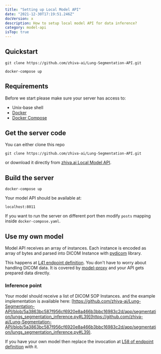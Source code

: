 ```yaml
---
title: "Setting up Local Model API"
date: "2021-12-30T17:19:51.246Z"
docVersion: x
description: How to setup local model API for data inference?
category: model-api
isTop: true
---
```


## Quickstart

```shell
git clone https://github.com/zhiva-ai/Lung-Segmentation-API.git

docker-compose up
```

## Requirements

Before we start please make sure your server has access to:

- Unix-base shell
- [Docker](https://docs.docker.com/get-docker/)
- [Docker Compose](https://docs.docker.com/compose/install/)

## Get the server code

You can either clone this repo
```shell
git clone https://github.com/zhiva-ai/Lung-Segmentation-API.git
```
or download it directly from
[zhiva.ai Local Model API](https://github.com/zhiva-ai/Lung-Segmentation-API/archive/refs/heads/main.zip).

## Build the server

```shell
docker-compose up
```

Your model API should be available at:
```shell
localhost:8011
```

If you want to run the server on different port then modify `posts` mapping inside `docker-compose.yaml`.

## Use my own model

Model API receives an array of instances. Each instance is encoded as array of bytes and parsed into DICOM Instance with [pydicom](https://pydicom.github.io/) library.

This happens at [L41 endpoint definition](https://github.com/zhiva-ai/Lung-Segmentation-API/blob/main/app/endpoints/pacs_endpoint.py#L41). You don't have to worry about handling DICOM data. It is covered by [model-proxy](/latest/setting-up-model-proxy) and your API gets prepared data directly.

### Inference point

Your model should receive a list of DICOM SOP Instances. and the example implementation is available here:
[https://github.com/zhiva-ai/Lung-Segmentation-API/blob/5a3863bc587f956cf6920e8a466b3bbc16983c2d/app/segmentation/lungs_segmentation_inference.py#L39](https://github.com/zhiva-ai/Lung-Segmentation-API/blob/5a3863bc587f956cf6920e8a466b3bbc16983c2d/app/segmentation/lungs_segmentation_inference.py#L39).

If you have your own model then replace the invocation at [L58 of endpoint definition](https://github.com/zhiva-ai/Lung-Segmentation-API/blob/main/app/endpoints/pacs_endpoint.py#L58) with it.
